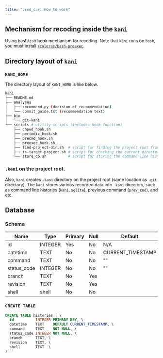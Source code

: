 ```yaml
---
title: ":red_car: How to work"
---
```


## Mechanism for recoding inside the `kani`

Using bash/zsh hook mechanism for recoding.
Note that `kani` runs on `bash`, you must install [`rcaloras/bash-preexec`](https://github.com/rcaloras/bash-preexec).


## Directory layout of `kani`

### `KANI_HOME`

The directory layout of `KANI_HOME` is like below.

```sh
kani
├── README.md
├── analyses
│   ├── recommend.py (decision of recommendation)
│   └── commit_guide.txt (recommendation text)
├── bin
│   └── git-kani
└── scripts # utility scripts (includes hook function)
    ├── chpwd_hook.sh
    ├── periodic_hook.sh
    ├── precmd_hook.sh
    ├── preexec_hook.sh
    ├── find-project-dir.sh  # script for finding the project root from the current directory
    ├── is-target-project.sh # script for checking the current directory is the target of kani
    └── store_db.sh          # script for storing the command line histories into the database.
```

### `.kani` on the project root.

Also, `kani` creates `.kani` directory on the project root (same location as `.git` directory).
The `kani` stores various recorded data into `.kani` directory, such as command line histories (`kani.sqlite`), previous command (`prev_cmd`), and etc.

## Database

### Schema

| Name        | Type    | Primary | Null | Default           | Note |  
|-------------|---------|---------|------|-------------------|------|
| id          | INTEGER | Yes     | No   | N/A               |      |
| datetime    | TEXT    | No      | No   | CURRENT_TIMESTAMP | UTC  |
| command     | TEXT    | No      | No   | ""                |      |
| status_code | INTEGER | No      | No   | ""                |      |
| branch      | TEXT    | No      | Yes  |                   |      |
| revision    | TEXT    | No      | Yes  |                   |      |
| shell       | shell   | No      | No   |                   |      |

### `CREATE TABLE`

```sql
CREATE TABLE histories ( \
  id          INTEGER PRIMARY KEY, \
  datetime    TEXT    DEFAULT CURRENT_TIMESTAMP, \
  command     TEXT    NOT NULL, \
  status_code INTEGER NOT NULL, \
  branch      TEXT, \
  revision    TEXT, \
  shell       TEXT  \
)```
